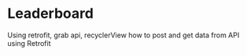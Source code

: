 # Leaderboard
Using retrofit, grab api, recyclerView
how to post and get data from API using Retrofit
